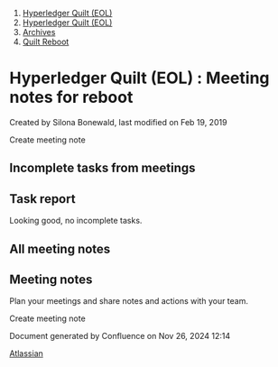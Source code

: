 1. [Hyperledger Quilt (EOL)](index.html)
2. [Hyperledger Quilt (EOL)](22446088.html)
3. [Archives](Archives_22447258.html)
4. [Quilt Reboot](Quilt-Reboot_22446685.html)

# Hyperledger Quilt (EOL) : Meeting notes for reboot

Created by Silona Bonewald, last modified on Feb 19, 2019

Create meeting note

## Incomplete tasks from meetings

## Task report

Looking good, no incomplete tasks.

## All meeting notes

## Meeting notes

Plan your meetings and share notes and actions with your team.

Create meeting note

Document generated by Confluence on Nov 26, 2024 12:14

[Atlassian](http://www.atlassian.com/)
